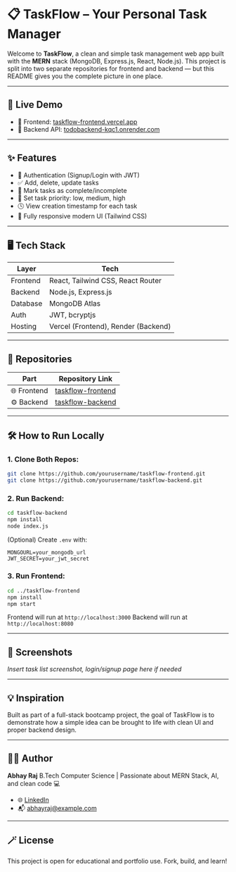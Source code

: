 # 📋 TaskFlow – Your Personal Task Manager

Welcome to **TaskFlow**, a clean and simple task management web app built with the **MERN** stack (MongoDB, Express.js, React, Node.js). This project is split into two separate repositories for frontend and backend — but this README gives you the complete picture in one place.

---

## 🚀 Live Demo

* 🔗 Frontend: [taskflow-frontend.vercel.app](https://taskflow-frontend.vercel.app)
* 🔗 Backend API: [todobackend-kqc1.onrender.com](https://todobackend-kqc1.onrender.com)

---

## ✨ Features

* 🔐 Authentication (Signup/Login with JWT)
* ✅ Add, delete, update tasks
* 🔁 Mark tasks as complete/incomplete
* 🎯 Set task priority: low, medium, high
* 🕓 View creation timestamp for each task
* 📱 Fully responsive modern UI (Tailwind CSS)

---

## 🖥️ Tech Stack

| Layer    | Tech                                |
| -------- | ----------------------------------- |
| Frontend | React, Tailwind CSS, React Router   |
| Backend  | Node.js, Express.js                 |
| Database | MongoDB Atlas                       |
| Auth     | JWT, bcryptjs                       |
| Hosting  | Vercel (Frontend), Render (Backend) |

---

## 📁 Repositories

| Part        | Repository Link                                                        |
| ----------- | ---------------------------------------------------------------------- |
| 🌐 Frontend | [taskflow-frontend](https://github.com/yourusername/taskflow-frontend) |
| ⚙️ Backend  | [taskflow-backend](https://github.com/yourusername/taskflow-backend)   |

---

## 🛠️ How to Run Locally

### 1. Clone Both Repos:

```bash
git clone https://github.com/yourusername/taskflow-frontend.git
git clone https://github.com/yourusername/taskflow-backend.git
```

### 2. Run Backend:

```bash
cd taskflow-backend
npm install
node index.js
```

(Optional) Create `.env` with:

```env
MONGOURL=your_mongodb_url
JWT_SECRET=your_jwt_secret
```

### 3. Run Frontend:

```bash
cd ../taskflow-frontend
npm install
npm start
```

Frontend will run at `http://localhost:3000`
Backend will run at `http://localhost:8080`

---

## 📸 Screenshots

*Insert task list screenshot, login/signup page here if needed*

---

## 💡 Inspiration

Built as part of a full-stack bootcamp project, the goal of TaskFlow is to demonstrate how a simple idea can be brought to life with clean UI and proper backend design.

---

## 🙋‍♂️ Author

**Abhay Raj**
B.Tech Computer Science | Passionate about MERN Stack, AI, and clean code 💻

* 🌐 [LinkedIn](https://linkedin.com/in/your-profile)
* 📬 [abhayraj@example.com](mailto:abhayraj@example.com)

---

## 🪄 License

This project is open for educational and portfolio use. Fork, build, and learn!

